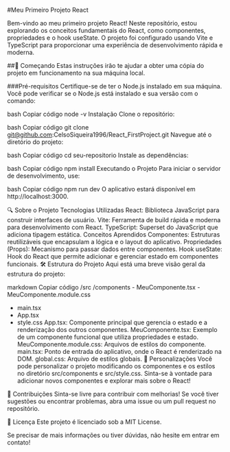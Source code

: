 #Meu Primeiro Projeto React

Bem-vindo ao meu primeiro projeto React! Neste repositório, estou explorando os conceitos fundamentais do React, como componentes, propriedades e o hook useState. O projeto foi configurado usando Vite e TypeScript para proporcionar uma experiência de desenvolvimento rápida e moderna.

##🚀 Começando
Estas instruções irão te ajudar a obter uma cópia do projeto em funcionamento na sua máquina local.

###Pré-requisitos
Certifique-se de ter o Node.js instalado em sua máquina. Você pode verificar se o Node.js está instalado e sua versão com o comando:

bash
Copiar código
node -v
Instalação
Clone o repositório:

bash
Copiar código
git clone git@github.com:CelsoSiqueira1996/React_FirstProject.git
Navegue até o diretório do projeto:

bash
Copiar código
cd seu-repositorio
Instale as dependências:

bash
Copiar código
npm install
Executando o Projeto
Para iniciar o servidor de desenvolvimento, use:

bash
Copiar código
npm run dev
O aplicativo estará disponível em http://localhost:3000.

🔍 Sobre o Projeto
Tecnologias Utilizadas
React: Biblioteca JavaScript para construir interfaces de usuário.
Vite: Ferramenta de build rápida e moderna para desenvolvimento com React.
TypeScript: Superset do JavaScript que adiciona tipagem estática.
Conceitos Aprendidos
Componentes: Estruturas reutilizáveis que encapsulam a lógica e o layout do aplicativo.
Propriedades (Props): Mecanismo para passar dados entre componentes.
Hook useState: Hook do React que permite adicionar e gerenciar estado em componentes funcionais.
🛠️ Estrutura do Projeto
Aqui está uma breve visão geral da estrutura do projeto:

markdown
Copiar código
/src
  /components
    - MeuComponente.tsx
    - MeuComponente.module.css
  - main.tsx
  - App.tsx
  - style.css
App.tsx: Componente principal que gerencia o estado e a renderização dos outros componentes.
MeuComponente.tsx: Exemplo de um componente funcional que utiliza propriedades e estado.
MeuComponente.module.css: Arquivos de estilos do componente.
main.tsx: Ponto de entrada do aplicativo, onde o React é renderizado na DOM.
global.css: Arquivo de estilos globais.
🎨 Personalizações
Você pode personalizar o projeto modificando os componentes e os estilos no diretório src/components e src/style.css. Sinta-se à vontade para adicionar novos componentes e explorar mais sobre o React!

🤝 Contribuições
Sinta-se livre para contribuir com melhorias! Se você tiver sugestões ou encontrar problemas, abra uma issue ou um pull request no repositório.

📄 Licença
Este projeto é licenciado sob a MIT License.

Se precisar de mais informações ou tiver dúvidas, não hesite em entrar em contato!
